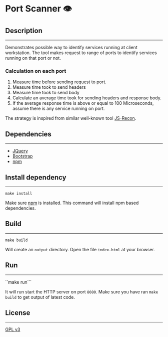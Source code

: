 # Port Scanner 👁️

## Description
---

Demonstrates possible way to identify services running at client workstation.
The tool makes request to range of ports to identify services running on that
port or not.


### Calculation on each port

1. Measure time before sending request to port.
2. Measure time took to send headers
3. Measure time took to send body
4. Calculate an average time took for sending headers and response body.
5. If the average response time is above or equal to 100 Microseconds, assume
   there is any service running on port.


The strategy is inspired from similar well-known tool [JS-Recon][js-recon].


## Dependencies
---

* [JQuery][jquery]
* [Bootstrap][bootstrap]
* [npm][npm]


## Install dependency
---

```
make install
```

Make sure [npm][npm] is installed. This command will install npm based
dependencies.


## Build
---

```
make build
```

Will create an `output` directory. Open the file `index.html` at your browser.


## Run
---

``make run```

It will run start the HTTP server on port `8080`. Make sure you have ran ```make
build``` to get output of latest code.


## License
---
[GPL v3][gpl_v3]


[js-recon]: http://blog.andlabs.org/2010/12/port-scanning-with-html5-and-js-recon.html
[gpl_v3]: https://www.gnu.org/licenses/gpl-3.0.en.html
[jquery]: https://jquery.com/
[bootstrap]: https://getbootstrap.com/
[npm]: https://www.npmjs.com/
